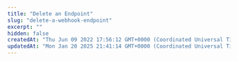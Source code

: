 ```yaml
---
title: "Delete an Endpoint"
slug: "delete-a-webhook-endpoint"
excerpt: ""
hidden: false
createdAt: "Thu Jun 09 2022 17:56:12 GMT+0000 (Coordinated Universal Time)"
updatedAt: "Mon Jan 20 2025 21:41:14 GMT+0000 (Coordinated Universal Time)"
---
```

